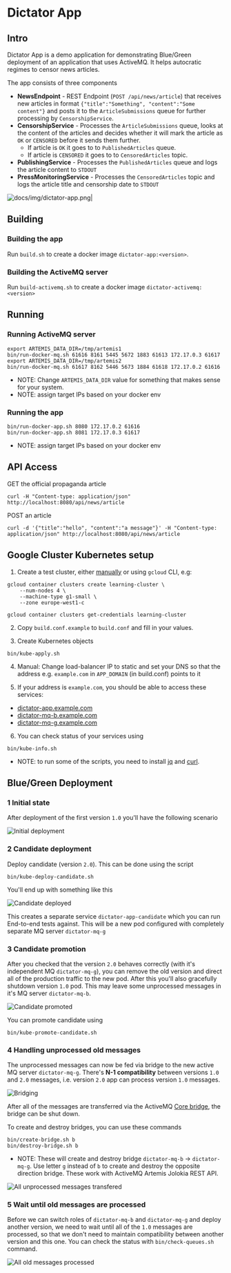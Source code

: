 # Dictator App

## Intro

Dictator App is a demo application for demonstrating Blue/Green deployment of an application that uses ActiveMQ. 
It helps autocratic regimes to censor news articles.

The app consists of three components

- **NewsEndpoint** - REST Endpoint (`POST /api/news/article`) that receives new articles in format `{"title":"Something", "content":"Some content"}`
  and posts it to the `ArticleSubmissions` queue for further processing by `CensorshipService`.
- **CensorshipService** - Processes the `ArticleSubmissions` queue, looks at the content of the articles and decides whether it will mark the
  article as `OK` or `CENSORED` before it sends them further.
  - If article is `OK` it goes to to `PublishedArticles` queue.
  - If article is `CENSORED` it goes to to `CensoredArticles` topic.
- **PublishingService** - Processes the `PublishedArticles` queue and logs the article content to `STDOUT`
- **PressMonitoringService** - Processes the `CensoredArticles` topic and logs the article title and censorship date to `STDOUT`

![docs/img/dictator-app.png|](docs/img/dictator-app.png)

## Building

### Building the app

Run `build.sh` to create a docker image `dictator-app:<version>`.

### Building the ActiveMQ server

Run `build-activemq.sh` to create a docker image `dictator-activemq:<version>`

## Running

### Running ActiveMQ server

```
export ARTEMIS_DATA_DIR=/tmp/artemis1
bin/run-docker-mq.sh 61616 8161 5445 5672 1883 61613 172.17.0.3 61617
export ARTEMIS_DATA_DIR=/tmp/artemis2
bin/run-docker-mq.sh 61617 8162 5446 5673 1884 61618 172.17.0.2 61616
```

- NOTE: Change `ARTEMIS_DATA_DIR` value for something that makes sense for your system.
- NOTE: assign target IPs based on your docker env

### Running the app

```
bin/run-docker-app.sh 8080 172.17.0.2 61616
bin/run-docker-app.sh 8081 172.17.0.3 61617
```

- NOTE: assign target IPs based on your docker env

## API Access

GET the official propaganda article

```
curl -H "Content-type: application/json" http://localhost:8080/api/news/article
```

POST an article

```
curl -d '{"title":"hello", "content":"a message"}' -H "Content-type: application/json" http://localhost:8080/api/news/article
```

## Google Cluster Kubernetes setup

1. Create a test cluster, either [manually](https://console.cloud.google.com/kubernetes/list?authuser=1&project=aqueous-charger-221113&template=standard-cluster) or using `gcloud` CLI, e.g:

```
gcloud container clusters create learning-cluster \
    --num-nodes 4 \
    --machine-type g1-small \
    --zone europe-west1-c

gcloud container clusters get-credentials learning-cluster
```

2. Copy `build.conf.example` to `build.conf` and fill in your values.

3. Create Kubernetes objects

```
bin/kube-apply.sh
```

4. Manual: Change load-balancer IP to static and set your DNS so that the address e.g. `example.com` in `APP_DOMAIN` (in build.conf) points to it

5. If your address is `example.com`, you should be able to access these services:
- [dictator-app.example.com](http://dictator-app.example.com)
- [dictator-mq-b.example.com](http://dictator-mq-b.example.com)
- [dictator-mq-g.example.com](http://dictator-mq-g.example.com)

6. You can check status of your services using
```
bin/kube-info.sh
```

- NOTE: to run some of the scripts, you need to install [jq](https://stedolan.github.io/jq/) and [curl](https://curl.haxx.se/).

## Blue/Green Deployment

### 1 Initial state

After deployment of the first version `1.0` you'll have the following scenario

![Initial deployment](docs/img/dictator-deployment-normal.png)

### 2 Candidate deployment

Deploy candidate (version `2.0`). This can be done using the script
```
bin/kube-deploy-candidate.sh
```
You'll end up with something like this

![Candidate deployed](docs/img/dictator-deployment-candidate.png)

This creates a separate service `dictator-app-candidate` which you can run End-to-end tests against. This will be a new pod configured with completely separate MQ server `dictator-mq-g`

### 3 Candidate promotion

After you checked that the version `2.0` behaves correctly (with it's independent MQ `dictator-mq-g`), you can remove the old version and direct all of the production traffic to the new pod. 
After this you'll also gracefully shutdown version `1.0` pod. This may leave some unprocessed messages in it's MQ server `dictator-mq-b`.

![Candidate promoted](docs/img/dictator-deployment-promoted.png)

You can promote candidate using

```
bin/kube-promote-candidate.sh
```

### 4 Handling unprocessed old messages

The unprocessed messages can now be fed via bridge to the new active MQ server `dictator-mq-g`. There's **N-1 compatibility** between versions `1.0` and `2.0` messages, i.e. version `2.0` app 
can process version `1.0` messages.

![Bridging](docs/img/dictator-deployment-bridge.png)

After all of the messages are transferred via the ActiveMQ [Core bridge](https://activemq.apache.org/artemis/docs/1.0.0/core-bridges.html), the bridge can be shut down.

To create and destroy bridges, you can use these commands
```
bin/create-bridge.sh b
bin/destroy-bridge.sh b
```
- NOTE: These will create and destroy bridge `dictator-mq-b` -> `dictator-mq-g`. Use letter `g` instead of `b` to create and destroy the opposite direction bridge.
  These work with ActiveMQ Artemis Jolokia REST API.

![All unprocessed messages transfered](docs/img/dictator-deployment-old-ver-depleted.png)

### 5 Wait until old messages are processed

Before we can switch roles of `dictator-mq-b` and `dictator-mq-g` and deploy another version, we need to wait until all of the `1.0` messages are processed, so that we don't need to maintain
compatibility between another version and this one. You can check the status with `bin/check-queues.sh` command.

![All old messages processed](docs/img/dictator-deployment-old-ver-processed.png)


